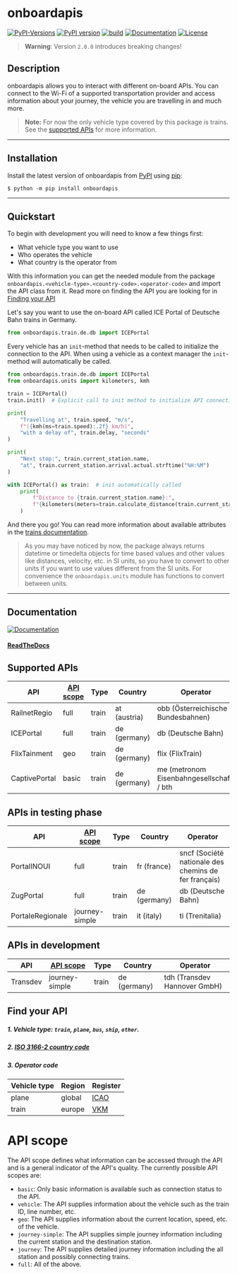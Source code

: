 # onboardapis

[![PyPI-Versions](https://img.shields.io/pypi/pyversions/onboardapis)](https://pypi.org/project/onboardapis)
[![PyPI version](https://badge.fury.io/py/onboardapis.svg)](https://pypi.org/project/onboardapis)
[![build](https://img.shields.io/github/actions/workflow/status/felix-zenk/onboardapis/publish-to-pypi.yml?branch=main)](https://github.com/felix-zenk/onboardapis)
[![Documentation](https://img.shields.io/readthedocs/onboardapis)](https://onboardapis.readthedocs.io/en/latest/)
[![License](https://img.shields.io/github/license/felix-zenk/onboardapis)](https://github.com/felix-zenk/onboardapis/blob/main/LICENSE)

> **Warning**: Version `2.0.0` introduces breaking changes!

## Description

onboardapis allows you to interact with different on-board APIs.
You can connect to the Wi-Fi of a supported transportation provider
and access information about your journey, the vehicle you are travelling in and much more.

> **Note:** For now the only vehicle type covered by this package is trains.
> See the [supported APIs](#supported-apis) for more information.

---

## Installation

Install the latest version of onboardapis from [PyPI](https://pypi.org/project/onboardapis) using [pip](https://pip.pypa.io/en/stable/installation/):

```shell
$ python -m pip install onboardapis
```

---

## Quickstart

To begin with development you will need to know a few things first:

* What vehicle type you want to use
* Who operates the vehicle
* What country is the operator from

With this information you can get the needed module from the package 
``onboardapis.<vehicle-type>.<country-code>.<operator-code>`` 
and import the API class from it.
Read more on finding the API you are looking for in [Finding your API](#find-your-api)

Let's say you want to use the on-board API called ICE Portal of Deutsche Bahn trains in Germany.

```python
from onboardapis.train.de.db import ICEPortal
```

Every vehicle has an ``init``-method that needs to be called to initialize the connection to the API.
When using a vehicle as a context manager the ``init``-method will automatically be called.

```python
from onboardapis.train.de.db import ICEPortal
from onboardapis.units import kilometers, kmh

train = ICEPortal()
train.init()  # Explicit call to init method to initialize API connection

print(
    "Travelling at", train.speed, "m/s",
    f"({kmh(ms=train.speed):.2f} km/h)",
    "with a delay of", train.delay, "seconds"
)

print(
    "Next stop:", train.current_station.name,
    "at", train.current_station.arrival.actual.strftime("%H:%M")
)

with ICEPortal() as train:  # init automatically called
    print(
        f"Distance to {train.current_station.name}:",
        f"{kilometers(meters=train.calculate_distance(train.current_station)):.1f} km"
    )
```

And there you go!
You can read more information about available attributes in the [trains documentation](https://onboardapis.readthedocs.io/en/latest/source/onboardapis.trains.html).

> As you may have noticed by now, the package always returns datetime or timedelta objects for time based values
> and other values like distances, velocity, etc. in SI units,
> so you have to convert to other units if you want to use values different from the SI units.
> For convenience the ``onboardapis.units`` module has functions to convert between units.

---

## Documentation
[![Documentation](https://img.shields.io/readthedocs/onboardapis)](https://onboardapis.readthedocs.io/en/latest/)

#### [ReadTheDocs](https://onboardapis.readthedocs.io/en/latest/)

## Supported APIs

| API           | [API scope](#api-scope) | Type  | Country      | Operator                                  |
|---------------|-------------------------|-------|--------------|-------------------------------------------|
| RailnetRegio  | full                    | train | at (austria) | obb (Österreichische Bundesbahnen)        |
| ICEPortal     | full                    | train | de (germany) | db (Deutsche Bahn)                        |
| FlixTainment  | geo                     | train | de (germany) | flix (FlixTrain)                          |
| CaptivePortal | basic                   | train | de (germany) | me (metronom Eisenbahngesellschaft) / bth |

## APIs in testing phase

| API              | [API scope](#api-scope) | Type  | Country      | Operator                                             |
|------------------|-------------------------|-------|--------------|------------------------------------------------------|
| PortalINOUI      | full                    | train | fr (france)  | sncf (Société nationale des chemins de fer français) |
| ZugPortal        | full                    | train | de (germany) | db (Deutsche Bahn)                                   |
| PortaleRegionale | journey-simple          | train | it (italy)   | ti (Trenitalia)                                      |

## APIs in development

| API           | [API scope](#api-scope) | Type  | Country             | Operator                                                                 |
|---------------|-------------------------|-------|---------------------|--------------------------------------------------------------------------|
| Transdev      | journey-simple          | train | de (germany)        | tdh (Transdev Hannover GmbH)                                             |


## Find your API

##### 1. Vehicle type: ``train``, ``plane``, ``bus``, ``ship``, ``other``.
##### 2. [ISO 3166-2 country code](https://en.wikipedia.org/wiki/ISO_3166-2#Current_codes)
##### 3. Operator code

| Vehicle type | Region | Register                                                    |
|--------------|--------|-------------------------------------------------------------|
| plane        | global | [ICAO](https://en.wikipedia.org/wiki/List_of_airline_codes) |
| train        | europe | [VKM](https://www.era.europa.eu/domains/registers/vkm_en)   |


# API scope

The API scope defines what information can be accessed through the API and is a general indicator of the API's quality.
The currently possible API scopes are:
- ``basic``: Only basic information is available such as connection status to the API.
- ``vehicle``: The API supplies information about the vehicle such as the train ID, line number, etc.
- ``geo``: The API supplies information about the current location, speed, etc. of the vehicle.
- ``journey-simple``: The API supplies simple journey information including the current station and the destination station.
- ``journey``: The API supplies detailed journey information including the all station and possibly connecting trains.
- ``full``: All of the above.
